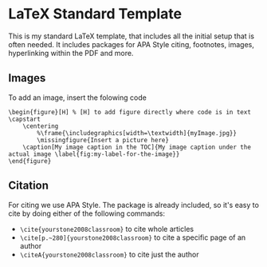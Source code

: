 # LaTeX Standard Template
This is my standard LaTeX template, that includes all the initial setup that is often needed. It includes packages for APA Style citing, footnotes, images, hyperlinking within the PDF and more.

## Images
To add an image, insert the folowing code
```
\begin{figure}[H] % [H] to add figure directly where code is in text
\capstart
	\centering
		%\frame{\includegraphics[width=\textwidth]{myImage.jpg}}
        \missingfigure{Insert a picture here}
	\caption[My image caption in the TOC]{My image caption under the actual image \label{fig:my-label-for-the-image}}
\end{figure}
```

## Citation
For citing we use APA Style. The package is already included, so it's easy to cite by doing either of the following commands:
- `\cite{yourstone2008classroom}` to cite whole articles
- `\cite[p.~280]{yourstone2008classroom}` to cite a specific page of an author
- `\citeA{yourstone2008classroom}` to cite just the author